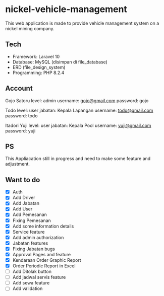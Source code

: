 # nickel-vehicle-management

This web application is made to provide vehicle management system on a nickel mining company.

## Tech

-   Framework: Laravel 10
-   Database: MySQL (disimpan di file_database)
-   ERD (file_design_system)
-   Programming: PHP 8.2.4

## Account

Gojo Satoru
level: admin
username: gojo@gmail.com
password: gojo

Todo
level: user
jabatan: Kepala Lapangan
username: todo@gmail.com
password: todo

Itadori Yuji
level: user
jabatan: Kepala Pool
username: yuji@gmail.com
password: yuji

## PS

This Appliacation still in progress and need to make some feature and adjustment.

## Want to do

-   [x] Auth
-   [x] Add Driver
-   [x] Add Jabatan
-   [x] Add User
-   [x] Add Pemesanan
-   [x] Fixing Pemesanan
-   [x] Add some information details
-   [x] Service feature
-   [x] Add admin authorization
-   [x] Jabatan features
-   [x] Fixing Jabatan bugs
-   [x] Approval Pages and feature
-   [x] Kendaraan Order Graphic Report
-   [x] Order Periodic Report in Excel
-   [ ] Add Ditolak button
-   [ ] Add jadwal servis feature
-   [ ] Add sewa feature
-   [ ] Add validation
